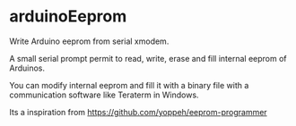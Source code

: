 # arduinoEeprom
Write Arduino eeprom from serial xmodem.

A small serial prompt permit to read, write, erase and fill internal eeprom of Arduinos.

You can modify internal eeprom and fill it with a binary file with a communication software like Teraterm in Windows.

Its a inspiration from https://github.com/yoppeh/eeprom-programmer
